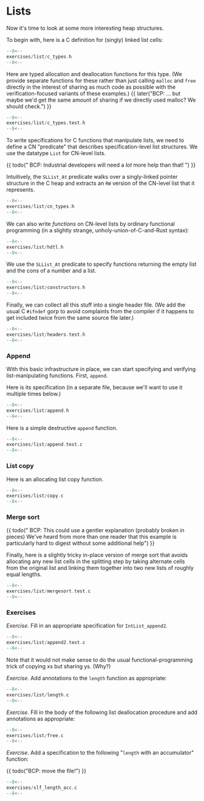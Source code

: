 # Lists

Now it's time to look at some more interesting heap structures.

To begin with, here is a C definition for (singly) linked list cells:

```c title="exercises/list/c_types.h"
--8<--
exercises/list/c_types.h
--8<--
```

Here are typed allocation and deallocation functions for this type.
(We provide separate functions for these rather than just calling
`malloc` and `free` directly in the interest of sharing as much code
as possible with the verification-focused variants of these examples.)
{{ later("BCP: ... but maybe we'd get the same amount of sharing if we directly
used malloc?  We should check.") }}

```c title="exercises/list/c_types.test.h"
--8<--
exercises/list/c_types.test.h
--8<--
```

To write specifications for C functions that manipulate lists, we need
to define a CN "predicate" that describes specification-level list
structures. We use the datatype `List` for CN-level lists.

{{ todo(" BCP: Industrial developers will need a _lot_
more help than that!  ") }}

Intuitively, the `SLList_At` predicate walks over a singly-linked
pointer structure in the C heap and extracts an `RW` version of
the CN-level list that it represents.

```c title="exercises/list/cn_types.h"
--8<--
exercises/list/cn_types.h
--8<--
```

We can also write _functions_ on CN-level lists by ordinary functional
programming (in a slightly strange, unholy-union-of-C-and-Rust
syntax):

```c title="exercises/list/hdtl.h"
--8<--
exercises/list/hdtl.h
--8<--
```

We use the `SLList_At` predicate to specify functions returning the
empty list and the cons of a number and a list.

```c title="exercises/list/constructors.h"
--8<--
exercises/list/constructors.h
--8<--
```

Finally, we can collect all this stuff into a single header file. (We
add the usual C `#ifndef` gorp to avoid complaints from the compiler
if it happens to get included twice from the same source file later.)

```c title="exercises/list/headers.test.h"
--8<--
exercises/list/headers.test.h
--8<--
```

### Append

With this basic infrastructure in place, we can start specifying and
verifying list-manipulating functions. First, `append`.

Here is its specification (in a separate file, because we'll want to
use it multiple times below.)

```c title="exercises/list/append.h"
--8<--
exercises/list/append.h
--8<--
```

Here is a simple destructive `append` function.

```c title="exercises/list/append.test.c"
--8<--
exercises/list/append.test.c
--8<--
```

### List copy

Here is an allocating list copy function.

```c title="exercises/list/copy.c"
--8<--
exercises/list/copy.c
--8<--
```

### Merge sort

{{ todo(" BCP: This could use a gentler explanation
(probably broken in pieces) We've heard from more than one reader that this
example is particularly hard to digest without some additional help") }}

Finally, here is a slightly tricky in-place version of merge sort that
avoids allocating any new list cells in the splitting step by taking
alternate cells from the original list and linking them together into
two new lists of roughly equal lengths.

```c title="exercises/list/mergesort.test.c"
--8<--
exercises/list/mergesort.test.c
--8<--
```

### Exercises

_Exercise_. Fill in an appropriate specification for
`IntList_append2`.

```c title="exercises/list/append2.test.c"
--8<--
exercises/list/append2.test.c
--8<--
```

Note that it would not make sense to do the usual
functional-programming trick of copying xs but sharing ys. (Why?)

_Exercise_. Add annotations to the `length` function as appropriate:

```c title="exercises/list/length.c"
--8<--
exercises/list/length.c
--8<--
```

_Exercise_. Fill in the body of the following list deallocation
procedure and add annotations as appropriate:

```c title="exercises/list/free.c"
--8<--
exercises/list/free.c
--8<--
```

_Exercise_. Add a specification to the following "`length` with an
accumulator" function:

{{ todo("BCP: move the file!") }}

```c title="exercises/slf_length_acc.c"
--8<--
exercises/slf_length_acc.c
--8<--
```
